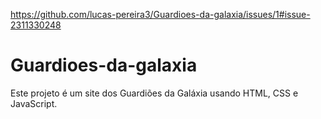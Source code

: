 https://github.com/lucas-pereira3/Guardioes-da-galaxia/issues/1#issue-2311330248

# Guardioes-da-galaxia
Este projeto é um site dos Guardiões da Galáxia usando HTML, CSS e JavaScript.
